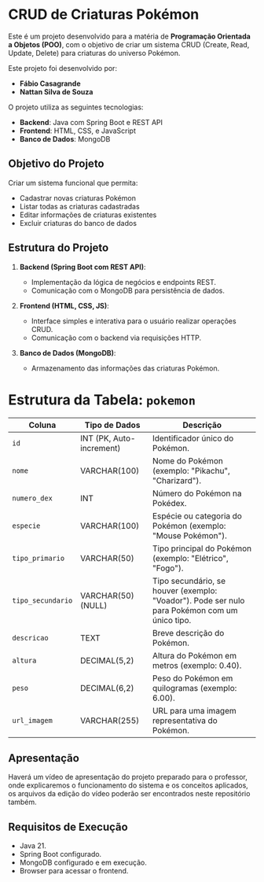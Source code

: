 # CRUD de Criaturas Pokémon

Este é um projeto desenvolvido para a matéria de **Programação Orientada a Objetos (POO)**, com o objetivo de criar um sistema CRUD (Create, Read, Update, Delete) para criaturas do universo Pokémon. 

Este projeto foi desenvolvido por:

- **Fábio Casagrande**
- **Nattan Silva de Souza**

O projeto utiliza as seguintes tecnologias:

- **Backend**: Java com Spring Boot e REST API
- **Frontend**: HTML, CSS, e JavaScript
- **Banco de Dados**: MongoDB

## Objetivo do Projeto

Criar um sistema funcional que permita:

- Cadastrar novas criaturas Pokémon
- Listar todas as criaturas cadastradas
- Editar informações de criaturas existentes
- Excluir criaturas do banco de dados

## Estrutura do Projeto

1. **Backend (Spring Boot com REST API)**:
   - Implementação da lógica de negócios e endpoints REST.
   - Comunicação com o MongoDB para persistência de dados.

2. **Frontend (HTML, CSS, JS)**:
   - Interface simples e interativa para o usuário realizar operações CRUD.
   - Comunicação com o backend via requisições HTTP.

3. **Banco de Dados (MongoDB)**:
   - Armazenamento das informações das criaturas Pokémon.
  
# Estrutura da Tabela: `pokemon`

| **Coluna**       | **Tipo de Dados**       | **Descrição**                                                                 |
|-------------------|-------------------------|-------------------------------------------------------------------------------|
| `id`             | INT (PK, Auto-increment)| Identificador único do Pokémon.                                              |
| `nome`           | VARCHAR(100)           | Nome do Pokémon (exemplo: "Pikachu", "Charizard").                           |
| `numero_dex`     | INT                    | Número do Pokémon na Pokédex.                                                |
| `especie`        | VARCHAR(100)           | Espécie ou categoria do Pokémon (exemplo: "Mouse Pokémon").                  |
| `tipo_primario`  | VARCHAR(50)            | Tipo principal do Pokémon (exemplo: "Elétrico", "Fogo").                     |
| `tipo_secundario`| VARCHAR(50) (NULL)     | Tipo secundário, se houver (exemplo: "Voador"). Pode ser nulo para Pokémon com um único tipo. |
| `descricao`      | TEXT                   | Breve descrição do Pokémon.                                                  |
| `altura`         | DECIMAL(5,2)           | Altura do Pokémon em metros (exemplo: 0.40).                                 |
| `peso`           | DECIMAL(6,2)           | Peso do Pokémon em quilogramas (exemplo: 6.00).                              |
| `url_imagem`     | VARCHAR(255)           | URL para uma imagem representativa do Pokémon.                               |


## Apresentação

Haverá um vídeo de apresentação do projeto preparado para o professor, onde explicaremos o funcionamento do sistema e os conceitos aplicados, os arquivos da edição do vídeo poderão ser encontrados neste repositório também.

## Requisitos de Execução

- Java 21.
- Spring Boot configurado.
- MongoDB configurado e em execução.
- Browser para acessar o frontend.

